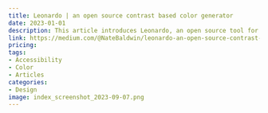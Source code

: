 ```yaml
---
title: Leonardo | an open source contrast based color generator
date: 2023-01-01
description: This article introduces Leonardo, an open source tool for generating color palettes that meet contrast accessibility guidelines.
link: https://medium.com/@NateBaldwin/leonardo-an-open-source-contrast-based-color-generator-92d61b6521d2
pricing: 
tags: 
- Accessibility
- Color
- Articles
categories: 
- Design
image: index_screenshot_2023-09-07.png
---
```

